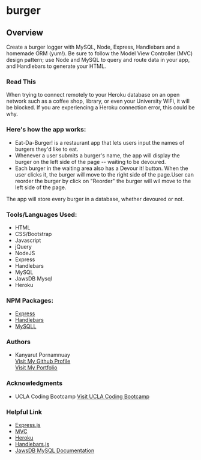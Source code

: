 # burger

## Overview
Create a burger logger with MySQL, Node, Express, Handlebars and a homemade ORM (yum!). Be sure to follow the Model View Controller (MVC) design pattern; use Node and MySQL to query and route data in your app, and Handlebars to generate your HTML.

### Read This
When trying to connect remotely to your Heroku database on an open network such as a coffee shop, library, or even your University WiFi, it will be blocked. If you are experiencing a Heroku connection error, this could be why.

### Here's how the app works:
- Eat-Da-Burger! is a restaurant app that lets users input the names of burgers they'd like to eat.
- Whenever a user submits a burger's name, the app will display the burger on the left side of the page -- waiting to be devoured.
- Each burger in the waiting area also has a Devour it! button. When the user clicks it, the burger will move to the right side of the page.User can reorder the burger by click on "Reorder" the burger will wil move to the left side of the page.

The app will store every burger in a database, whether devoured or not.

### Tools/Languages Used:
 - HTML
 - CSS/Bootstrap
 - Javascript
 - jQuery
 - NodeJS
 - Express
 - Handlebars
 - MySQL
 - JawsDB Mysql
 - Heroku
 

### NPM Packages:
- <a href="https://www.npmjs.com/package/express">Express</a>
- <a href="https://www.npmjs.com/package/handlebars">Handlebars</a>
- <a href="https://www.npmjs.com/package/mysql">MySQLL</a>



### Authors
  - Kanyarut Pornamnuay
  <br><a target="_blank" rel="nofollow" href="https://github.com/benbaba2525">Visit My Github Profile</a>
  <br><a target="_blank" rel="nofollow" href="https://benbaba2525.github.io/My-Portfolio/">Visit My Portfolio</a>


### Acknowledgments
  - UCLA Coding Bootcamp   <a target="_blank" rel="nofollow" href="https://bootcamp.uclaextension.edu/coding/">Visit UCLA Coding Bootcamp</a>

### Helpful Link

  - <a target="_blank" rel="nofollow" href="https://expressjs.com/">Express.js</a>
  - <a target="_blank" rel="nofollow" href="https://en.wikipedia.org/wiki/Model%E2%80%93view%E2%80%93controller">MVC</a>
  - <a target="_blank" rel="nofollow" href="https://devcenter.heroku.com/articles/getting-started-with-nodejs#set-up">Heroku</a>
  - <a target="_blank" rel="nofollow" href="https://handlebarsjs.com/">Handlebars.js</a>
  - <a target="_blank" rel="nofollow" href="https://elements.heroku.com/addons/jawsdb#docs">JawsDB MySQL Documentation</a>
